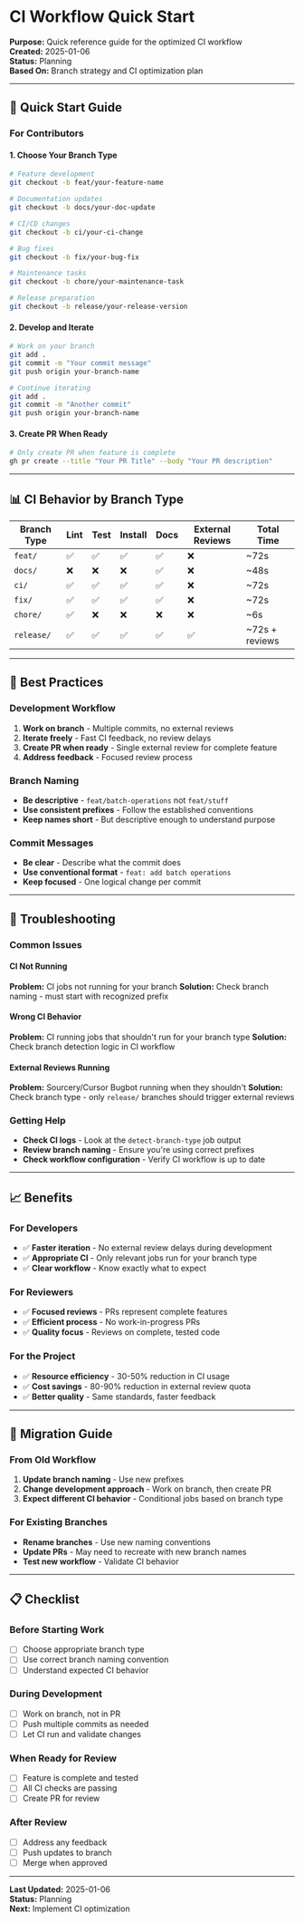 # CI Workflow Quick Start

**Purpose:** Quick reference guide for the optimized CI workflow  
**Created:** 2025-01-06  
**Status:** Planning  
**Based On:** Branch strategy and CI optimization plan

---

## 🚀 Quick Start Guide

### For Contributors

#### 1. Choose Your Branch Type
```bash
# Feature development
git checkout -b feat/your-feature-name

# Documentation updates
git checkout -b docs/your-doc-update

# CI/CD changes
git checkout -b ci/your-ci-change

# Bug fixes
git checkout -b fix/your-bug-fix

# Maintenance tasks
git checkout -b chore/your-maintenance-task

# Release preparation
git checkout -b release/your-release-version
```

#### 2. Develop and Iterate
```bash
# Work on your branch
git add .
git commit -m "Your commit message"
git push origin your-branch-name

# Continue iterating
git add .
git commit -m "Another commit"
git push origin your-branch-name
```

#### 3. Create PR When Ready
```bash
# Only create PR when feature is complete
gh pr create --title "Your PR Title" --body "Your PR description"
```

---

## 📊 CI Behavior by Branch Type

| Branch Type | Lint | Test | Install | Docs | External Reviews | Total Time |
|-------------|------|------|---------|------|------------------|------------|
| `feat/`     | ✅   | ✅   | ✅      | ✅   | ❌               | ~72s       |
| `docs/`     | ❌   | ❌   | ❌      | ✅   | ❌               | ~48s       |
| `ci/`       | ✅   | ✅   | ✅      | ✅   | ❌               | ~72s       |
| `fix/`      | ✅   | ✅   | ✅      | ✅   | ❌               | ~72s       |
| `chore/`    | ✅   | ❌   | ❌      | ❌   | ❌               | ~6s        |
| `release/`  | ✅   | ✅   | ✅      | ✅   | ✅               | ~72s + reviews |

---

## 🎯 Best Practices

### Development Workflow
1. **Work on branch** - Multiple commits, no external reviews
2. **Iterate freely** - Fast CI feedback, no review delays
3. **Create PR when ready** - Single external review for complete feature
4. **Address feedback** - Focused review process

### Branch Naming
- **Be descriptive** - `feat/batch-operations` not `feat/stuff`
- **Use consistent prefixes** - Follow the established conventions
- **Keep names short** - But descriptive enough to understand purpose

### Commit Messages
- **Be clear** - Describe what the commit does
- **Use conventional format** - `feat: add batch operations`
- **Keep focused** - One logical change per commit

---

## 🔧 Troubleshooting

### Common Issues

#### CI Not Running
**Problem:** CI jobs not running for your branch
**Solution:** Check branch naming - must start with recognized prefix

#### Wrong CI Behavior
**Problem:** CI running jobs that shouldn't run for your branch type
**Solution:** Check branch detection logic in CI workflow

#### External Reviews Running
**Problem:** Sourcery/Cursor Bugbot running when they shouldn't
**Solution:** Check branch type - only `release/` branches should trigger external reviews

### Getting Help
- **Check CI logs** - Look at the `detect-branch-type` job output
- **Review branch naming** - Ensure you're using correct prefixes
- **Check workflow configuration** - Verify CI workflow is up to date

---

## 📈 Benefits

### For Developers
- ✅ **Faster iteration** - No external review delays during development
- ✅ **Appropriate CI** - Only relevant jobs run for your branch type
- ✅ **Clear workflow** - Know exactly what to expect

### For Reviewers
- ✅ **Focused reviews** - PRs represent complete features
- ✅ **Efficient process** - No work-in-progress PRs
- ✅ **Quality focus** - Reviews on complete, tested code

### For the Project
- ✅ **Resource efficiency** - 30-50% reduction in CI usage
- ✅ **Cost savings** - 80-90% reduction in external review quota
- ✅ **Better quality** - Same standards, faster feedback

---

## 🚀 Migration Guide

### From Old Workflow
1. **Update branch naming** - Use new prefixes
2. **Change development approach** - Work on branch, then create PR
3. **Expect different CI behavior** - Conditional jobs based on branch type

### For Existing Branches
- **Rename branches** - Use new naming conventions
- **Update PRs** - May need to recreate with new branch names
- **Test new workflow** - Validate CI behavior

---

## 📋 Checklist

### Before Starting Work
- [ ] Choose appropriate branch type
- [ ] Use correct branch naming convention
- [ ] Understand expected CI behavior

### During Development
- [ ] Work on branch, not in PR
- [ ] Push multiple commits as needed
- [ ] Let CI run and validate changes

### When Ready for Review
- [ ] Feature is complete and tested
- [ ] All CI checks are passing
- [ ] Create PR for review

### After Review
- [ ] Address any feedback
- [ ] Push updates to branch
- [ ] Merge when approved

---

**Last Updated:** 2025-01-06  
**Status:** Planning  
**Next:** Implement CI optimization
